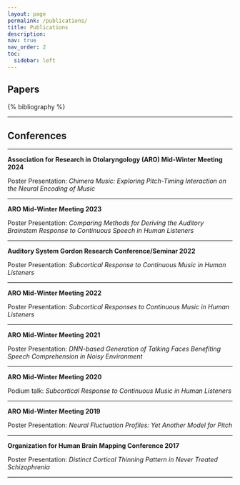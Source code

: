 ```yaml
---
layout: page
permalink: /publications/
title: Publications
description:
nav: true
nav_order: 2
toc:
  sidebar: left
---
```

## Papers
<!-- _pages/publications.md -->
<div class="publications">

{% bibliography %}

</div>

---

## Conferences
---
**Association for Research in Otolaryngology (ARO) Mid-Winter Meeting 2024**

Poster Presentation: *Chimera Music: Exploring Pitch-Timing Interaction on the Neural Encoding of Music*

---

**ARO Mid-Winter Meeting 2023**

Poster Presentation: *Comparing Methods for Deriving the Auditory Brainstem Response to Continuous Speech in Human Listeners*

---

**Auditory System Gordon Research Conference/Seminar 2022**

Poster Presentation: *Subcortical Response to Continuous Music in Human Listeners*

---

**ARO Mid-Winter Meeting 2022**

Poster Presentation: *Subcortical Responses to Continuous Music in Human Listeners*

---

**ARO Mid-Winter Meeting 2021**

Poster Presentation: *DNN-based Generation of Talking Faces Benefiting Speech Comprehension in Noisy Environment*

---

**ARO Mid-Winter Meeting 2020**

Podium talk: *Subcortical Response to Continuous Music in Human Listeners*

---

**ARO Mid-Winter Meeting 2019**

Poster Presentation: *Neural Fluctuation Profiles: Yet Another Model for Pitch*

---

**Organization for Human Brain Mapping Conference 2017**

Poster Presentation: *Distinct Cortical Thinning Pattern in Never Treated Schizophrenia*

---
